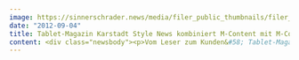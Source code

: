 ```yaml
---
image: https://sinnerschrader.news/media/filer_public_thumbnails/filer_public/0c/49/0c49a564-dbea-4ded-9773-9742db266253/varfoldersdjk8pxf42x64d8fxslz8jcc8fc0000gnttmpwjnzuu__480x288_q85_crop_subsampling-2_upscale.png
date: "2012-09-04"
title: Tablet-Magazin Karstadt Style News kombiniert M-Content mit M-Commerce
content: <div class="newsbody"><p>Vom Leser zum Kunden&#58; Tablet-Magazin “Karstadt Style News” kombiniert M-Content mit M-Commerce</p><p>Wer gemütlich auf dem Sofa sitzt, kauft anders ein als vor dem Arbeitszimmer-Computer. Das neue Tablet-Magazin “Karstadt Style News” setzt daher ganz auf den Erlebnischarakter des Einkaufens. Im Mittelpunkt der App für iOS und Android stehen Inspiration und Unterhaltung.</p><p>Die “Karstadt Style News” lassen sich sich wie ein Magazin durchblättern. Hochglanz-Fotogalerien unterstreichen den aufwändig gestalteten Inhalt. Videos und eingebundene Audiosequenzen runden die Mischung aus Magazin und Katalog ab.</p><p>Vom entspannten Stöbern bis zum Kauf der Ware sind es nur zwei Klicks. Die App ist nahtlos mit dem Webshop auf Karstadt.de verbunden, wo der Kaufprozess abgeschlossen wird.</p><p>Leser können Ihre Fundstücke leicht und schnell mit Ihren Freunden teilen, direkt aus der App via Facebook und Twitter. Die “Karstadt Style News” bieten zudem Coupons, die per Mail verschickt werden können und in allen Karstadt Warenhäusern einlösbar sind.</p><p>SinnerSchrader Mobile konzipierte und entwickelte diese neuartige App. Als Basis wurde die Digital Publishing Lösung von PressMatrix verwendet und individuell für die “Karstadt Style News” angepasst und weiterentwickelt.</p><p>"Sich treiben lassen, stöbern und entdecken. Das ist die Idee hinter den Karstadt Style News. Sie verbinden Content und Commerce zu einer einzigartigen Mischung", so Henri Kühnert, Geschäftsführer SinnerSchrader Mobile</p><p>Die erste Ausgabe der “Karstadt Style News” ist jetzt im Kiosk-Format in den App Stores von Apple und Google erhältlich.</p><p><strong>Links&#58;</strong></p><ul><li><a href="http&#58;//itunes.apple.com/de/app/karstadt-style-news/id548614315?mt=8">“Karstadt Style News” im AppStore</a></li><li><a href="http&#58;//cl.ly/46261s2g391w">Bildmaterial</a> (hohe Auflösung)</li></ul><p><strong>Über SinnerSchrader Mobile</strong><br/>SinnerSchrader Mobile in Berlin ist eine Full-Service Mobile Agentur&#58; strategische Planung, Konzept, Design und technische Umsetzung. SinnerSchrader Mobile engagiert sich mit Begeisterung für die mobile Zukunft&#58; in Mobile Content, M-Commerce und in Mobile Innovation. Die Agentur wird von Henri Kühnert und Laurent Burdin geleitet und ist eine Tochter der SinnerSchrader AG.</p><p><a href="http&#58;//sinnerschrader-mobile.com/">http&#58;//sinnerschrader-mobile.com/</a></p><p><a class="news-backlink" href="/de/"><svg class="svg-ico svg-ico--arrow-left"><use xlink&#58;href="#arrow-down"></use></svg>Zurück zur Presse Übersicht</a></p></div>
---
```


